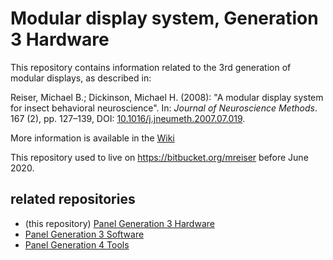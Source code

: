 # Modular display system, Generation 3 Hardware

This repository contains information related to the 3rd generation of modular
displays, as described in:

Reiser, Michael B.; Dickinson, Michael H. (2008): "A modular display system for insect behavioral neuroscience". In: *Journal of Neuroscience Methods*. 167 (2), pp.&nbsp;127–139, DOI: [10.1016/j.jneumeth.2007.07.019](https://doi.org/10.1016/j.jneumeth.2007.07.019).

More information is available in the [Wiki](https://github.com/reiserlab/Panel-G3-Hardware/wiki)

This repository used to live on https://bitbucket.org/mreiser before June 2020.

## related repositories

- (this repository) [Panel Generation 3 Hardware](https://github.com/reiserlab/Panel-G3-Hardware)
- [Panel Generation 3 Software](https://github.com/reiserlab/Panel-G3-Software)
- [Panel Generation 4 Tools](https://github.com/JaneliaSciComp/G4_Display_Tools)
